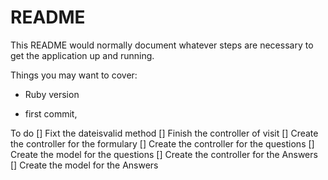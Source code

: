 # README

This README would normally document whatever steps are necessary to get the
application up and running.

Things you may want to cover:

* Ruby version

- first commit, 

To do
[] Fixt the dateisvalid method
[] Finish the controller of visit
[] Create the controller for the formulary
[] Create the controller for the questions
[] Create the model for the questions
[] Create the controller for the Answers
[] Create the model for the Answers
